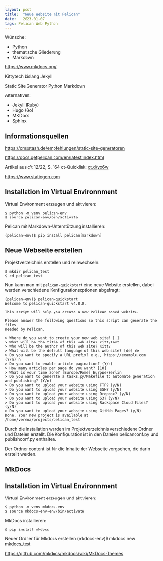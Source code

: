 ```yaml
---
layout: post
title:  "Neue Website mit Pelican"
date:   2023-01-07
tags: Pelican Web Python
---
```




Wünsche:
- Python
- thematische Gliederung
- Markdown


https://www.mkdocs.org/


Kittytech bislang Jekyll

Static Site Generator
Python
Markdown

Alternativen:
* Jekyll (Ruby)
* Hugo (Go)
* MKDocs
* Sphinx

## Informationsquellen

https://cmsstash.de/empfehlungen/static-site-generatoren 

https://docs.getpelican.com/en/latest/index.html 

Artikel aus c't 12/22, S. 164
ct-Quicklink: [ct.d/yx6w](ct.d/yx6w)

https://www.staticgen.com 

## Installation im Virtual Environnment


Virtual Environment erzeugen und aktivieren:
```
$ python -m venv pelican-env
$ source pelican-env/bin/activate
```

Pelican mit Markdown-Unterstützung installieren:

```
(pelican-env)$ pip install pelican[markdown]
```

## Neue Webseite erstellen


Projektverzeichnis erstellen und reinwechseln:
```
$ mkdir pelican_test
$ cd pelican_test
```

Nun kann man mit `pelican-quickstart` eine neue Website erstellen, dabei werden verschiedene Konfigurationsoptionen abgefragt:

```
(pelican-env)$ pelican-quickstart
Welcome to pelican-quickstart v4.8.0.

This script will help you create a new Pelican-based website.

Please answer the following questions so this script can generate the files
needed by Pelican.
    
> Where do you want to create your new web site? [.] 
> What will be the title of this web site? KittyTest
> Who will be the author of this web site? Kitty
> What will be the default language of this web site? [de] de
> Do you want to specify a URL prefix? e.g., https://example.com   (Y/n) n
> Do you want to enable article pagination? (Y/n) 
> How many articles per page do you want? [10] 
> What is your time zone? [Europe/Rome] Europe/Berlin
> Do you want to generate a tasks.py/Makefile to automate generation and publishing? (Y/n) 
> Do you want to upload your website using FTP? (y/N) 
> Do you want to upload your website using SSH? (y/N) 
> Do you want to upload your website using Dropbox? (y/N) 
> Do you want to upload your website using S3? (y/N) 
> Do you want to upload your website using Rackspace Cloud Files? (y/N) 
> Do you want to upload your website using GitHub Pages? (y/N) 
Done. Your new project is available at /home/verena/projects/pelican_test
```

Durch die Installation werden im Projektverzeichnis verschiedene Ordner und Dateien erstellt. Die Konfiguration ist in den Dateien pelicanconf.py und publishconf.py enthalten.

Der Ordner content ist für die Inhalte der Webseite vorgsehen, die darin erstellt werden. 


## MkDocs


## Installation im Virtual Environnment


Virtual Environment erzeugen und aktivieren:
```
$ python -m venv mkdocs-env
$ source mkdocs-env-env/bin/activate
```

MkDocs installieren:

```
$ pip install mkdocs
```

Neuer Ordner für Mkdocs erstellen
(mkdocs-env)$ mkdocs new mkdocs_test

https://github.com/mkdocs/mkdocs/wiki/MkDocs-Themes